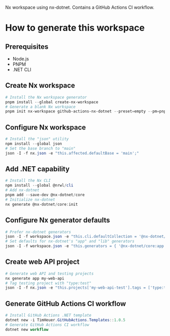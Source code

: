 Nx workspace using nx-dotnet. Contains a GitHub Actions CI workflow.

# How to generate this workspace

## Prerequisites

- Node.js
- PNPM
- .NET CLI

## Create Nx workspace

```powershell
# Install the Nx workspace generator
pnpm install --global create-nx-workspace
# Generate a blank Nx workspace
pnpm init nx-workspace github-actions-nx-dotnet --preset=empty --pm=pnpm --npm-scope=dotnet --no-nx-cloud
```

## Configure Nx workspace

```powershell
# Install the "json" utility
npm install --global json
# Set the base branch to "main"
json -I -f nx.json -e "this.affected.defaultBase = 'main';"
```

## Add .NET capability

```powershell
# Install the Nx CLI
npm install --global @nrwl/cli
# Add nx-dotnet
pnpm add --save-dev @nx-dotnet/core
# Initialize nx-dotnet
nx generate @nx-dotnet/core:init
```

## Configure Nx generator defaults

```powershell
# Prefer nx-dotnet generators
json -I -f workspace.json -e "this.cli.defaultCollection = '@nx-dotnet/core';"
# Set defaults for nx-dotnet's "app" and "lib" generators
json -I -f workspace.json -e "this.generators = { '@nx-dotnet/core:app': { language: 'C#', tags: 'type:api', template: 'webapi', testTemplate: 'xunit' }, '@nx-dotnet/core:lib': { language: 'C#', template: 'classlib', testTemplate: 'xunit' } };"
```

## Create web API project

```powershell
# Generate web API and testing projects
nx generate app my-web-api
# Tag testing project with "type:test"
json -I -f nx.json -e "this.projects['my-web-api-test'].tags = ['type:test'].concat(this.projects['my-web-api-test'].tags.slice(1));"
```

## Generate GitHub Actions CI workflow

```powershell
# Install GitHub Actions .NET template
dotnet new -i TimHeuer.GitHubActions.Templates::1.0.5
# Generate GitHub Actions CI workflow
dotnet new workflow
```
